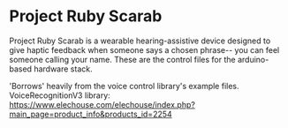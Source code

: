 # Project Ruby Scarab

Project Ruby Scarab is a wearable hearing-assistive device designed to give haptic feedback when someone says a chosen phrase-- you can feel someone calling your name.
These are the control files for the arduino-based hardware stack.

'Borrows' heavily from the voice control library's example files.
VoiceRecognitionV3 library: https://www.elechouse.com/elechouse/index.php?main_page=product_info&products_id=2254


